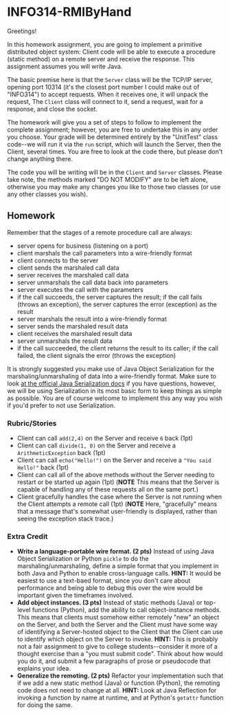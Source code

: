# INFO314-RMIByHand
Greetings!

In this homework assignment, you are going to implement a primitive distributed object system: Client code will be able to execute a procedure (static method) on a remote server and receive the response. This assignment assumes you will write Java.

The basic premise here is that the `Server` class will be the TCP/IP server, opening port 10314 (it's the closest port number I could make out of "INFO314") to accept requests. When it receives one, it will unpack the request,  The `Client` class will connect to it, send a request, wait for a response, and close the socket.

The homework will give you a set of steps to follow to implement the complete assignment; however, you are free to undertake this in any order you choose. Your grade will be determined entirely by the "UnitTest" class code--we will run it via the `run` script, which will launch the Server, then the Client, several times. You are free to look at the code there, but please don't change anything there.

The code you will be writing will be in the `Client` and `Server` classes. Please take note, the methods marked "DO NOT MODIFY" are to be left alone, otherwise you may make any changes you like to those two classes (or use any other classes you wish).

## Homework
Remember that the stages of a remote procedure call are always:

* server opens for business (listening on a port)
* client marshals the call parameters into a wire-friendly format
* client connects to the server
* client sends the marshaled call data
* server receives the marshaled call data
* server unmarshals the call data back into parameters
* server executes the call with the parameters
* if the call succeeds, the server captures the result; if the call fails (throws an exception), the server captures the error (exception) as the result
* server marshals the result into a wire-friendly format
* server sends the marshaled result data
* client receives the marshaled result data
* server unmarshals the result data
* if the call succeeded, the client returns the result to its caller; if the call failed, the client signals the error (throws the exception)

It is strongly suggested you make use of Java Object Serialization for the marshaling/unmarshaling of data into a wire-friendly format. Make sure to look [at the official Java Serialization docs](https://docs.oracle.com/en/java/javase/20/docs/specs/serialization/index.html) if you have questions, however, we will be using Serialization in its most basic form to keep things as simple as possible. You are of course welcome to implement this any way you wish if you'd prefer to not use Serialization.

### Rubric/Stories

* Client can call `add(2,4)` on the Server and receive `6` back (1pt)
* Client can call `divide(1, 0)` on the Server and receive a `ArithmeticException` back (1pt)
* Client can call `echo("Hello!")` on the Server and receive a `"You said Hello!"` back (1pt)
* Client can call all of the above methods without the Server needing to restart or be started up again (1pt) (**NOTE** This means that the Server is capable of handling any of these requests all on the same port.)
* Client gracefully handles the case where the Server is not running when the Client attempts a remote call (1pt) (**NOTE** Here, "gracefully" means that a message that's somewhat user-friendly is displayed, rather than seeing the exception stack trace.)

### Extra Credit

* **Write a language-portable wire format. (2 pts)** Instead of using Java Object Serialization or Python `pickle` to do the marshaling/unmarshaling, define a simple format that you implement in both Java and Python to enable cross-language calls. **HINT:** It would be easiest to use a text-baed format, since you don't care about performance and being able to debug this over the wire would be important given the timeframes involved.
* **Add object instances. (3 pts)** Instead of static methods (Java) or top-level functions (Python), add the ability to call object-instance methods. This means that clients must somehow either remotely "new" an object on the Server, and both the Server and the Client must have some way of identifying a Server-hosted object to the Client that the Client can use to identify which object on the Server to invoke. **HINT:** This is probably not a fair assignment to give to college students--consider it more of a thought exercise than a "you must submit code". Think about how would you do it, and submit a few paragraphs of prose or pseudocode that explains your idea.
* **Generalize the remoting. (2 pts)** Refactor your implementation such that if we add a new static method (Java) or function (Python), the remoting code does not need to change at all. **HINT:** Look at Java Reflection for invoking a function by name at runtime, and at Python's `getattr` function for doing the same.
